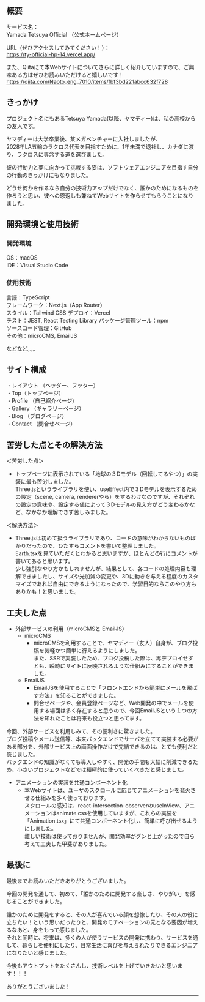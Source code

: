 ## 概要

サービス名：<br>
Yamada Tetsuya Official （公式ホームページ）<br>

URL（ぜひアクセスしてみてください！）：<br>
https://ty-official-hp-14.vercel.app/<br>

また、Qiitaにて本Webサイトについてさらに詳しく紹介していますので、ご興味ある方はぜひお読みいただけると嬉しいです！<br>
https://qiita.com/Naoto_eng_7010/items/fbf3bd221abcc632f728<br>

## きっかけ

プロジェクト名にもあるTetsuya Yamada(以降、ヤマディー)は、私の高校からの友人です。<br>

ヤマディーは大学卒業後、某メガベンチャーに入社しましたが、<br>
2028年LA五輪のラクロス代表を目指すために、1年未満で退社し、カナダに渡り、ラクロスに専念する道を選びました。<br>

彼の行動力と夢に向かって挑戦する姿は、ソフトウェアエンジニアを目指す自分の行動のきっかけにもなりました。<br>

どうせ何かを作るなら自分の技術力アップだけでなく、誰かのためになるものを作ろうと思い、彼への恩返しも兼ねてWebサイトを作らせてもらうことになりました。<br>

## 開発環境と使用技術

### 開発環境

OS：macOS<br>
IDE：Visual Studio Code

### 使用技術

言語：TypeScript<br>
フレームワーク：Next.js（App Router）<br>
スタイル：Tailwind CSS
デプロイ：Vercel<br>
テスト：JEST, React Testing Library
パッケージ管理ツール：npm<br>
ソースコード管理：GitHub<br>
その他：microCMS, EmailJS<br>

などなど。。。

## サイト構成

・レイアウト （ヘッダー、フッター）<br>
・Top（トップページ）<br>
・Profile （自己紹介ページ）<br>
・Gallery （ギャラリーページ）<br>
・Blog （ブログページ）<br>
・Contact （問合せページ）<br>

## 苦労した点とその解決方法

＜苦労した点＞<br>

- トップページに表示されている「地球の３Dモデル（回転してるやつ）」の実装に最も苦労しました。<br>
  Three.jsというライブラリを使い、useEffect内で３Dモデルを表示するための設定（scene, camera, rendererやら）をするわけなのですが、それぞれの設定の意味や、設定する値によって３Dモデルの見え方がどう変わるかなど、なかなか理解できず苦しみました。<br>

＜解決方法＞

- Three.jsは初めて扱うライブラリであり、コードの意味がわからないものばかりだったので、ひたすらコメントを書いて整理しました。<br>
  Earth.tsxを見ていただくとわかると思いますが、ほとんどの行にコメントが書いてあると思います。<br>
  少し強引なやり方かもしれませんが、結果として、各コードの処理内容も理解できましたし、サイズや光加減の変更や、3Dに動きを与える程度のカスタマイズであれば自由にできるようになったので、学習目的ならこのやり方もありかも！と思いました。

## 工夫した点

- 外部サービスの利用（microCMSと EmailJS）
  - microCMS
    - microCMSを利用することで、ヤマディー（友人）自身が、ブログ投稿を気軽かつ簡単に行えるようにしました。<br>
      また、SSRで実装したため、ブログ投稿した際は、再デプロイせずとも、瞬時にサイトに反映されるような仕組みにすることができました。
  - EmailJS
    - EmailJSを使用することで「フロントエンドから簡単にメールを飛ばす方法」を知ることができました。
    - 問合せページや、会員登録ページなど、Web開発の中でメールを使用する場面は多く存在すると思うので、今回EmailJSという１つの方法を知れたことは将来も役立つと思ってます。

今回、外部サービスを利用しみて、その便利さに驚きました。<br>
ブログ投稿やメール送信等、本来バックエンドでサーバを立てて実装する必要がある部分を、外部サービス上の画面操作だけで完結できるのは、とても便利だと感じました。<br>
バックエンドの知識がなくても導入しやすく、開発の手間も大幅に削減できるため、小さいプロジェクトなどでは積極的に使っていくべきだと感じました。<br>

- アニメーションの実装を共通コンポーネント化
  - 本Webサイトは、ユーザのスクロールに応じてアニメーションを発火させる仕組みを多く使っております。<br>
    スクロールの感知は、react-intersection-observerのuseInView、アニメーションはanimate.cssを使用していますが、これらの実装を「Animation.tsx」にて共通コンポーネント化し、簡単に呼び出せるようにしました。<br>
    難しい技術は使っておりませんが、開発効率がグンと上がったので自ら考えて工夫した甲斐がありました。

## 最後に

最後までお読みいただきありがとうございました。<br>

今回の開発を通して、初めて、「誰かのために開発する楽しさ、やりがい」を感じることができました。<br>

誰かのために開発をすると、その人が喜んでいる顔を想像したり、その人の役に立ちたい！という思いだったりと、開発のモチベーションの元となる要因が増えるなあと、身をもって感じました。<br>
それと同時に、将来は、多くの人が使うサービスの開発に携わり、サービスを通して、暮らしを便利にしたり、日常生活に喜びを与えられたりできるエンジニアになりたいと感じました。<br>

今後もアウトプットをたくさんし、技術レベルを上げていきたいと思います！！！<br>

ありがとうございました！

---
